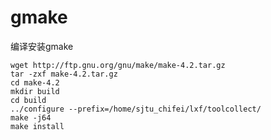 gmake
===============
编译安装gmake

```
wget http://ftp.gnu.org/gnu/make/make-4.2.tar.gz
tar -zxf make-4.2.tar.gz
cd make-4.2
mkdir build
cd build
../configure --prefix=/home/sjtu_chifei/lxf/toolcollect/
make -j64
make install
```